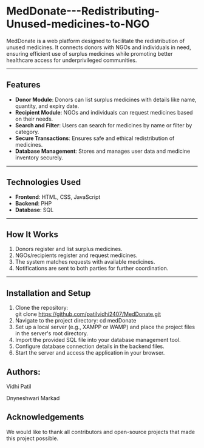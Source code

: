 # MedDonate---Redistributing-Unused-medicines-to-NGO

MedDonate is a web platform designed to facilitate the redistribution of unused medicines. It connects donors with NGOs and individuals in need, ensuring efficient use of surplus medicines while promoting better healthcare access for underprivileged communities.

---

## Features

- **Donor Module**: Donors can list surplus medicines with details like name, quantity, and expiry date.
- **Recipient Module**: NGOs and individuals can request medicines based on their needs.
- **Search and Filter**: Users can search for medicines by name or filter by category.
- **Secure Transactions**: Ensures safe and ethical redistribution of medicines.
- **Database Management**: Stores and manages user data and medicine inventory securely.

---

## Technologies Used

- **Frontend**: HTML, CSS, JavaScript
- **Backend**: PHP
- **Database**: SQL

---

## How It Works

1. Donors register and list surplus medicines.
2. NGOs/recipients register and request medicines.
3. The system matches requests with available medicines.
4. Notifications are sent to both parties for further coordination.

---

## Installation and Setup

1. Clone the repository:  
   git clone https://github.com/patilvidhi2407/MedDonate.git
2. Navigate to the project directory:
  cd medDonate
3. Set up a local server (e.g., XAMPP or WAMP) and place the project files in the server's root directory.
4. Import the provided SQL file into your database management tool.
5. Configure database connection details in the backend files.
6. Start the server and access the application in your browser.

## Authors:

Vidhi Patil

Dnyneshwari Markad

## Acknowledgements
We would like to thank all contributors and open-source projects that made this project possible.
